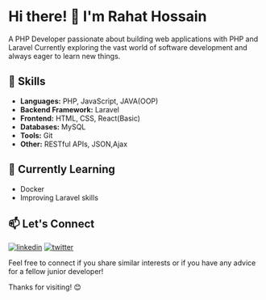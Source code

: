 <div class="main">
  <div class="intro">
    <h1>Hi there! 👋 I'm Rahat Hossain </h1>
    <p>A PHP Developer passionate about building web applications with PHP and Laravel Currently exploring the vast world of 
    software development and always eager to learn new things.</p>
  </div>
  <div class="skill">
    <h2>🔧 Skills</h2>
    <ul>
      <li><strong>Languages:</strong> PHP, JavaScript, JAVA(OOP)</li>
      <li><strong>Backend Framework:</strong> Laravel</li>
      <li><strong>Frontend:</strong> HTML, CSS, React(Basic)</li></li>
      <li><strong>Databases:</strong> MySQL</li>
      <li><strong>Tools:</strong> Git</li>
      <li><strong>Other:</strong> RESTful APIs, JSON,Ajax</li>
    </ul>
  </div>
  <div class="learning">
    <h2>🌱 Currently Learning</h2>
    <ul>
      <li>Docker</li>
      <li>Improving Laravel skills</li>
  </div>
  <div>
    <h2>📫 Let's Connect</h2>
      <p dir="auto"><a href="https://www.linkedin.com/in/rahathossaino/" rel="nofollow"><img                      src="https://camo.githubusercontent.com/2b91ca452712585ded21c915eefcf36ea6d69716da98590a76308ab959b61807/68747470733a2f2f696d672e736869656c64732e696f2f62616467652f6c696e6b6564696e2d3041363643323f7374796c653d666f722d7468652d6261646765266c6f676f3d6c696e6b6564696e266c6f676f436f6c6f723d7768697465" alt="linkedin" data-canonical-src="https://img.shields.io/badge/linkedin-0A66C2?style=for-the-badge&amp;logo=linkedin&amp;logoColor=white" style="max-width: 100%;"></a>
<a href="https://twitter.com/rahathossaino" rel="nofollow"><img src="https://camo.githubusercontent.com/512d0d5b4ce59118463471af08f474c77a9414dbb926dbad6073ac56378a12e3/68747470733a2f2f696d672e736869656c64732e696f2f62616467652f747769747465722d3144413146323f7374796c653d666f722d7468652d6261646765266c6f676f3d74776974746572266c6f676f436f6c6f723d7768697465" alt="twitter" data-canonical-src="https://img.shields.io/badge/twitter-1DA1F2?style=for-the-badge&amp;logo=twitter&amp;logoColor=white" style="max-width: 100%;"></a></p>
    <p>Feel free to connect if you share similar interests or if you have any advice for a fellow junior developer!</p>
    <p>Thanks for visiting! 😊</p>
  </div>
</div>
